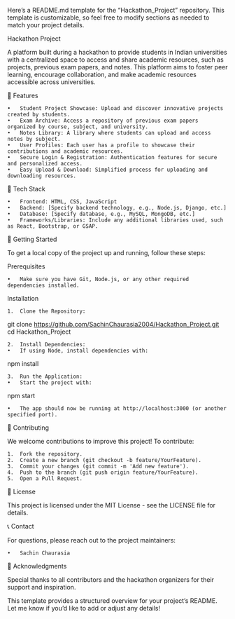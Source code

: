 Here’s a README.md template for the “Hackathon_Project” repository. This template is customizable, so feel free to modify sections as needed to match your project details.

Hackathon Project

A platform built during a hackathon to provide students in Indian universities with a centralized space to access and share academic resources, such as projects, previous exam papers, and notes. This platform aims to foster peer learning, encourage collaboration, and make academic resources accessible across universities.

🌟 Features

	•	Student Project Showcase: Upload and discover innovative projects created by students.
	•	Exam Archive: Access a repository of previous exam papers organized by course, subject, and university.
	•	Notes Library: A library where students can upload and access notes by subject.
	•	User Profiles: Each user has a profile to showcase their contributions and academic resources.
	•	Secure Login & Registration: Authentication features for secure and personalized access.
	•	Easy Upload & Download: Simplified process for uploading and downloading resources.

🔧 Tech Stack

	•	Frontend: HTML, CSS, JavaScript
	•	Backend: [Specify backend technology, e.g., Node.js, Django, etc.]
	•	Database: [Specify database, e.g., MySQL, MongoDB, etc.]
	•	Frameworks/Libraries: Include any additional libraries used, such as React, Bootstrap, or GSAP.

🚀 Getting Started

To get a local copy of the project up and running, follow these steps:

Prerequisites

	•	Make sure you have Git, Node.js, or any other required dependencies installed.

Installation

	1.	Clone the Repository:

git clone https://github.com/SachinChaurasia2004/Hackathon_Project.git
cd Hackathon_Project


	2.	Install Dependencies:
	•	If using Node, install dependencies with:

npm install


	3.	Run the Application:
	•	Start the project with:

npm start


	•	The app should now be running at http://localhost:3000 (or another specified port).

🤝 Contributing

We welcome contributions to improve this project! To contribute:

	1.	Fork the repository.
	2.	Create a new branch (git checkout -b feature/YourFeature).
	3.	Commit your changes (git commit -m 'Add new feature').
	4.	Push to the branch (git push origin feature/YourFeature).
	5.	Open a Pull Request.

📝 License

This project is licensed under the MIT License - see the LICENSE file for details.

📞 Contact

For questions, please reach out to the project maintainers:

	•	Sachin Chaurasia

🙌 Acknowledgments

Special thanks to all contributors and the hackathon organizers for their support and inspiration.

This template provides a structured overview for your project’s README. Let me know if you’d like to add or adjust any details!
